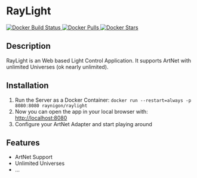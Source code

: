 # RayLight
[
![Docker Build Status](https://img.shields.io/docker/build/raynigon/raylight)
![Docker Pulls](https://img.shields.io/docker/pulls/raynigon/raylight)
![Docker Stars](https://img.shields.io/docker/stars/raynigon/raylight)
](https://hub.docker.com/r/raynigon/raylight)

## Description
RayLight is an Web based Light Control Application.
It supports ArtNet with unlimited Universes (ok nearly unlimited).

## Installation
1. Run the Server as a Docker Container: `docker run --restart=always -p 8080:8080 raynigon/raylight`
2. Now you can open the app in your local browser with: [http://localhost:8080](http://localhost:8080)
3. Configure your ArtNet Adapter and start playing around

## Features

 - ArtNet Support
 - Unlimited Universes
 - ...
